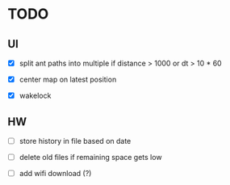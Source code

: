 # TODO
## UI
  - [x] split ant paths into multiple if distance > 1000 or dt > 10 * 60  

  - [x] center map on latest position

  - [x] wakelock

## HW
  - [ ] store history in file based on date

  - [ ] delete old files if remaining space gets low

  - [ ] add wifi download (?)
